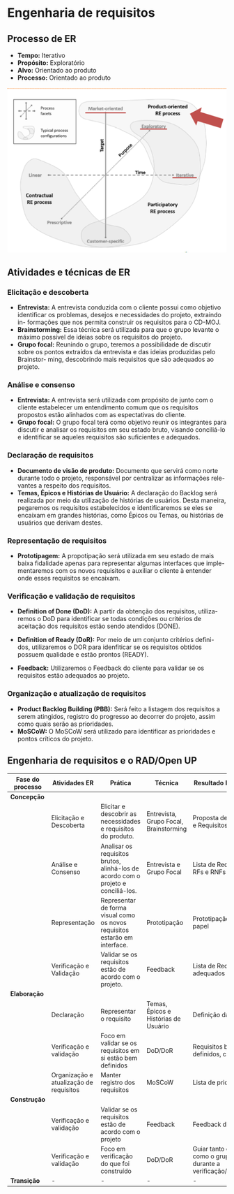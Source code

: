 # Engenharia de requisitos

## Processo de ER

- **Tempo:** Iterativo
- **Propósito:** Exploratório
- **Alvo:** Orientado ao produto
- **Processo:** Orientado ao produto

![Faceta processo](../assets/faceta.png)

## Atividades e técnicas de ER

### Elicitação e descoberta

- **Entrevista:** A entrevista conduzida com o cliente possui como objetivo identificar os problemas, desejos e necessidades do projeto, extraindo in- formações que nos permita construir os requisitos para o CD-MOJ.
- **Brainstorming:** Essa técnica será utilizada para que o grupo levante o máximo possível de ideias sobre os requisitos do projeto.
- **Grupo focal:** Reunindo o grupo, teremos a possibilidade de discutir sobre os pontos extraídos da entrevista e das ideias produzidas pelo Brainstor- ming, descobrindo mais requisitos que são adequados ao projeto.

### Análise e consenso

- **Entrevista:** A entrevista será utilizada com propósito de junto com o cliente estabelecer um entendimento comum que os requisitos propostos estão alinhados com as espectativas do cliente.
- **Grupo focal:** O grupo focal terá como objetivo reunir os integrantes para discutir e analisar os requisitos em seu estado bruto, visando conciliá-lo e identificar se aqueles requisitos são suficientes e adequados.

### Declaração de requisitos

- **Documento de visão de produto:** Documento que servirá como norte durante todo o projeto, responsável por centralizar as informações rele- vantes a respeito dos requisitos.
- **Temas, Épicos e Histórias de Usuário:** A declaração do Backlog será realizada por meio da utilização de histórias de usuários. Desta maneira, pegaremos os requisitos estabelecidos e identificaremos se eles se encaixam em grandes histórias, como Épicos ou Temas, ou histórias de usuários que derivam destes. 

### Representação de requisitos

- **Prototipagem:** A propotipação será utilizada em seu estado de mais baixa fidalidade apenas para representar algumas interfaces que imple- mentaremos com os novos requisitos e auxiliar o cliente à entender onde esses requisitos se encaixam.

### Verificação e validação de requisitos

- **Definition of Done (DoD):** A partir da obtenção dos requisitos, utiliza- remos o DoD para identificar se todas condições ou critérios de aceitação dos requisitos estão sendo atendidos (DONE).

- **Definition of Ready (DoR):** Por meio de um conjunto critérios defini- dos, utilizaremos o DOR para idenfiticar se os requisitos obtidos possuem qualidade e estão prontos (READY).
- **Feedback:** Utilizaremos o Feedback do cliente para validar se os requisitos estão adequados ao projeto.

### Organização e atualização de requisitos

- **Product Backlog Building (PBB):** Será feito a listagem dos requisitos a serem atingidos, registro do progresso ao decorrer do projeto, assim como quais serão as prioridades.
- **MoSCoW:** O MoSCoW será utilizado para identificar as prioridades e
  pontos críticos do projeto.

## Engenharia de requisitos e o RAD/Open UP

| Fase do processo | Atividades ER                           | Prática                                                                           | Técnica                                | Resultado Esperado                                                 |
| ---------------- | --------------------------------------- | --------------------------------------------------------------------------------- | -------------------------------------- | ------------------------------------------------------------------ |
| **Concepção**    |                                         |                                                                                   |                                        |                                                                    |
|                  | Elicitação e Descoberta                 | Elicitar e descobrir as necessidades e requisitos do produto.                     | Entrevista, Grupo Focal, Brainstorming | Proposta de Solução e Requisitos Brutos                            |
|                  | Análise e Consenso                      | Analisar os requisitos brutos, alinhá-los de acordo com o projeto e conciliá-los. | Entrevista e Grupo Focal               | Lista de Requisitos RFs e RNFs                                     |
|                  | Representação                           | Representar de forma visual como os novos requisitos estarão em interface.        | Prototipação                           | Prototipação em papel                                              |
|                  | Verificação e Validação                 | Validar se os requisitos estão de acordo com o projeto.                           | Feedback                               | Lista de Requisitos adequados                                      |
| **Elaboração**   |                                         |                                                                                   |                                        |                                                                    |
|                  | Declaração                              | Representar o requisito                                                           | Temas, Épicos e Histórias de Usuário                                | Definição das US                                         |
|                  | Verificação e validação                 | Foco em validar se os requisitos em si estão bem definidos                        | DoD/DoR                                | Requisitos bem definidos, checklist                                |
|                  | Organização e atualização de requisitos | Manter registro dos requisitos                                                    | MoSCoW                                 | Lista de prioridades                                               |
| **Construção**   |                                         |                                                                                   |                                        |                                                                    |
|                  | Verificação e validação                 | Validar se os requisitos estão de acordo com o projeto                            | Feedback                               | Feedback do cliente                                                |
|                  | Verificação e validação                 | Foco em verificação do que foi construído                                         | DoD/DoR                                | Guiar tanto o cliente como o grupo durante a verificação/validação |
| **Transição**    | -                                       | -                                                                                 | -                                      | -                                                                  |
